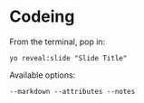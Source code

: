 
# Codeing

From the terminal, pop in:

  ```yo reveal:slide "Slide Title"```

Available options:

 ```--markdown --attributes --notes```
